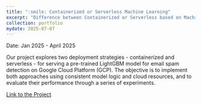 ```yaml
---
title: ":smile: Containerized or Serverless Machine Learning"
excerpt: "Difference between Containerized or Serverless based on Machine Learning"
collection: portfolio
mydate: 2025-07-07
---
```

Date: Jan 2025 - April 2025

Our project explores two deployment strategies - containerized and serverless - for serving a pre-trained LightGBM model for email spam detection on Google Cloud Platform (GCP). 
The objective is to implement both approaches using consistent model logic and cloud resources, and to evaluate their performance through a series of experiments.

[Link to the Project](https://github.com/qingruili/CMPT756---Containerized-or-Serverless-Machine-Learning)
